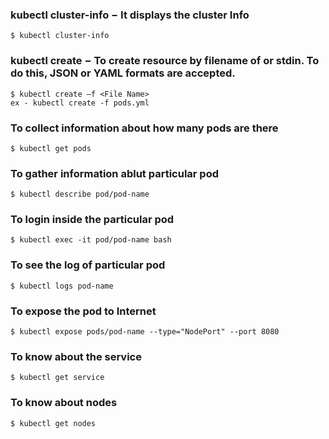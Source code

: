 ### kubectl cluster-info − It displays the cluster Info
```
$ kubectl cluster-info
```
### kubectl create − To create resource by filename of or stdin. To do this, JSON or YAML formats are accepted.
```
$ kubectl create –f <File Name>
ex - kubectl create -f pods.yml
```
### To collect information about how many pods are there
```
$ kubectl get pods
```
### To gather information ablut particular pod
```
$ kubectl describe pod/pod-name
```
### To login inside the particular pod
```
$ kubectl exec -it pod/pod-name bash 
```
### To see the log of particular pod
```
$ kubectl logs pod-name
```
### To expose the pod to Internet
```
$ kubectl expose pods/pod-name --type="NodePort" --port 8080
```
### To know about the service
```
$ kubectl get service
```
### To know about nodes
```
$ kubectl get nodes
```
### 
